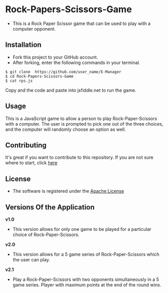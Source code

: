 # Rock-Papers-Scissors-Game
- This is a Rock Paper Scissor game that can be used to play with a computer opponent.


## Installation
- Fork this project to your GitHub account.
- After forking, enter the following commands in your terminal.
```
$ git clone  https://github.com/user_name/E-Manager
$ cd Rock-Papers-Scissors-Game
$ cat rps.js
```

Copy and the code and paste into jsfiddle.net to run the game.

## Usage
This is a JavaScript game to allow a person to play Rock-Paper-Scissors with a computer.  The user is prompted to pick one out of the three choices, and the computer will randomly choose an option as well.  

## Contributing
It's great if you want to contribute to this repository. If you are not sure where to start, click [here](https://github.com/salman-bhai/Rock-Papers-Scissors-Game/blob/master/CONTRIBUTING.md)

## License

- The software is registered under the [Apache License](https://github.com/salman-bhai/Rock-Papers-Scissors-Game/blob/master/LICENSE)


## Versions Of the Application


**v1.0**
- This version allows for only one game to be played for a particular choice of Rock-Paper-Scissors.

**v2.0**
- This version allows for a 5 game series of Rock-Paper-Scissors which the user can play.

**v2.1**
- Play a Rock-Paper-Scissors with two opponents simultaneously in a 5 game series. Player with maximum points at the end of the round wins.
